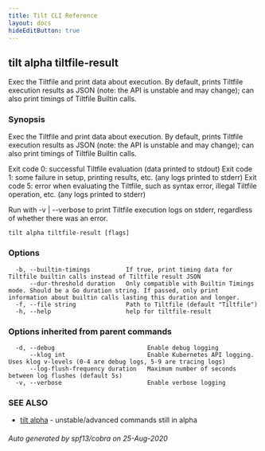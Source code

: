 ```yaml
---
title: Tilt CLI Reference
layout: docs
hideEditButton: true
---
```

## tilt alpha tiltfile-result

Exec the Tiltfile and print data about execution. By default, prints Tiltfile execution results as JSON (note: the API is unstable and may change); can also print timings of Tiltfile Builtin calls.

### Synopsis

Exec the Tiltfile and print data about execution. By default, prints Tiltfile execution results as JSON (note: the API is unstable and may change); can also print timings of Tiltfile Builtin calls.

Exit code 0: successful Tiltfile evaluation (data printed to stdout)
Exit code 1: some failure in setup, printing results, etc. (any logs printed to stderr)
Exit code 5: error when evaluating the Tiltfile, such as syntax error, illegal Tiltfile operation, etc. (any logs printed to stderr)

Run with -v | --verbose to print Tiltfile execution logs on stderr, regardless of whether there was an error.

```
tilt alpha tiltfile-result [flags]
```

### Options

```
  -b, --builtin-timings          If true, print timing data for Tiltfile builtin calls instead of Tiltfile result JSON
      --dur-threshold duration   Only compatible with Builtin Timings mode. Should be a Go duration string. If passed, only print information about builtin calls lasting this duration and longer.
  -f, --file string              Path to Tiltfile (default "Tiltfile")
  -h, --help                     help for tiltfile-result
```

### Options inherited from parent commands

```
  -d, --debug                          Enable debug logging
      --klog int                       Enable Kubernetes API logging. Uses klog v-levels (0-4 are debug logs, 5-9 are tracing logs)
      --log-flush-frequency duration   Maximum number of seconds between log flushes (default 5s)
  -v, --verbose                        Enable verbose logging
```

### SEE ALSO

* [tilt alpha](tilt_alpha.html)	 - unstable/advanced commands still in alpha

###### Auto generated by spf13/cobra on 25-Aug-2020

